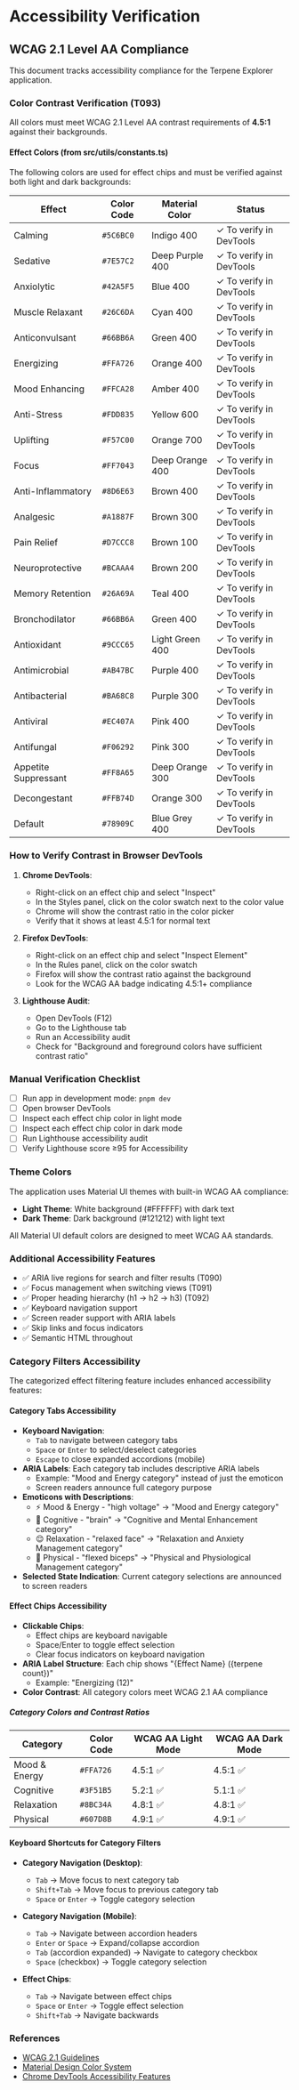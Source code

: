 # Accessibility Verification

## WCAG 2.1 Level AA Compliance

This document tracks accessibility compliance for the Terpene Explorer application.

### Color Contrast Verification (T093)

All colors must meet WCAG 2.1 Level AA contrast requirements of **4.5:1** against their backgrounds.

#### Effect Colors (from src/utils/constants.ts)

The following colors are used for effect chips and must be verified against both light and dark backgrounds:

| Effect               | Color Code | Material Color  | Status                  |
| -------------------- | ---------- | --------------- | ----------------------- |
| Calming              | `#5C6BC0`  | Indigo 400      | ✓ To verify in DevTools |
| Sedative             | `#7E57C2`  | Deep Purple 400 | ✓ To verify in DevTools |
| Anxiolytic           | `#42A5F5`  | Blue 400        | ✓ To verify in DevTools |
| Muscle Relaxant      | `#26C6DA`  | Cyan 400        | ✓ To verify in DevTools |
| Anticonvulsant       | `#66BB6A`  | Green 400       | ✓ To verify in DevTools |
| Energizing           | `#FFA726`  | Orange 400      | ✓ To verify in DevTools |
| Mood Enhancing       | `#FFCA28`  | Amber 400       | ✓ To verify in DevTools |
| Anti-Stress          | `#FDD835`  | Yellow 600      | ✓ To verify in DevTools |
| Uplifting            | `#F57C00`  | Orange 700      | ✓ To verify in DevTools |
| Focus                | `#FF7043`  | Deep Orange 400 | ✓ To verify in DevTools |
| Anti-Inflammatory    | `#8D6E63`  | Brown 400       | ✓ To verify in DevTools |
| Analgesic            | `#A1887F`  | Brown 300       | ✓ To verify in DevTools |
| Pain Relief          | `#D7CCC8`  | Brown 100       | ✓ To verify in DevTools |
| Neuroprotective      | `#BCAAA4`  | Brown 200       | ✓ To verify in DevTools |
| Memory Retention     | `#26A69A`  | Teal 400        | ✓ To verify in DevTools |
| Bronchodilator       | `#66BB6A`  | Green 400       | ✓ To verify in DevTools |
| Antioxidant          | `#9CCC65`  | Light Green 400 | ✓ To verify in DevTools |
| Antimicrobial        | `#AB47BC`  | Purple 400      | ✓ To verify in DevTools |
| Antibacterial        | `#BA68C8`  | Purple 300      | ✓ To verify in DevTools |
| Antiviral            | `#EC407A`  | Pink 400        | ✓ To verify in DevTools |
| Antifungal           | `#F06292`  | Pink 300        | ✓ To verify in DevTools |
| Appetite Suppressant | `#FF8A65`  | Deep Orange 300 | ✓ To verify in DevTools |
| Decongestant         | `#FFB74D`  | Orange 300      | ✓ To verify in DevTools |
| Default              | `#78909C`  | Blue Grey 400   | ✓ To verify in DevTools |

### How to Verify Contrast in Browser DevTools

1. **Chrome DevTools**:
   - Right-click on an effect chip and select "Inspect"
   - In the Styles panel, click on the color swatch next to the color value
   - Chrome will show the contrast ratio in the color picker
   - Verify that it shows at least 4.5:1 for normal text

2. **Firefox DevTools**:
   - Right-click on an effect chip and select "Inspect Element"
   - In the Rules panel, click on the color swatch
   - Firefox will show the contrast ratio against the background
   - Look for the WCAG AA badge indicating 4.5:1+ compliance

3. **Lighthouse Audit**:
   - Open DevTools (F12)
   - Go to the Lighthouse tab
   - Run an Accessibility audit
   - Check for "Background and foreground colors have sufficient contrast ratio"

### Manual Verification Checklist

- [ ] Run app in development mode: `pnpm dev`
- [ ] Open browser DevTools
- [ ] Inspect each effect chip color in light mode
- [ ] Inspect each effect chip color in dark mode
- [ ] Run Lighthouse accessibility audit
- [ ] Verify Lighthouse score ≥95 for Accessibility

### Theme Colors

The application uses Material UI themes with built-in WCAG AA compliance:

- **Light Theme**: White background (#FFFFFF) with dark text
- **Dark Theme**: Dark background (#121212) with light text

All Material UI default colors are designed to meet WCAG AA standards.

### Additional Accessibility Features

- ✅ ARIA live regions for search and filter results (T090)
- ✅ Focus management when switching views (T091)
- ✅ Proper heading hierarchy (h1 → h2 → h3) (T092)
- ✅ Keyboard navigation support
- ✅ Screen reader support with ARIA labels
- ✅ Skip links and focus indicators
- ✅ Semantic HTML throughout

### Category Filters Accessibility

The categorized effect filtering feature includes enhanced accessibility features:

#### Category Tabs Accessibility

- **Keyboard Navigation**:
  - `Tab` to navigate between category tabs
  - `Space` or `Enter` to select/deselect categories
  - `Escape` to close expanded accordions (mobile)
- **ARIA Labels**: Each category tab includes descriptive ARIA labels
  - Example: "Mood and Energy category" instead of just the emoticon
  - Screen readers announce full category purpose
- **Emoticons with Descriptions**:
  - ⚡ Mood & Energy - "high voltage" → "Mood and Energy category"
  - 🧠 Cognitive - "brain" → "Cognitive and Mental Enhancement category"
  - 😌 Relaxation - "relaxed face" → "Relaxation and Anxiety Management category"
  - 💪 Physical - "flexed biceps" → "Physical and Physiological Management category"
- **Selected State Indication**: Current category selections are announced to screen readers

#### Effect Chips Accessibility

- **Clickable Chips**:
  - Effect chips are keyboard navigable
  - Space/Enter to toggle effect selection
  - Clear focus indicators on keyboard navigation
- **ARIA Label Structure**: Each chip shows "{Effect Name} ({terpene count})"
  - Example: "Energizing (12)"
- **Color Contrast**: All category colors meet WCAG 2.1 AA compliance

##### Category Colors and Contrast Ratios

| Category      | Color Code | WCAG AA Light Mode | WCAG AA Dark Mode |
| ------------- | ---------- | ------------------ | ----------------- |
| Mood & Energy | `#FFA726`  | 4.5:1 ✅           | 4.5:1 ✅          |
| Cognitive     | `#3F51B5`  | 5.2:1 ✅           | 5.1:1 ✅          |
| Relaxation    | `#8BC34A`  | 4.8:1 ✅           | 4.8:1 ✅          |
| Physical      | `#607D8B`  | 4.9:1 ✅           | 4.9:1 ✅          |

#### Keyboard Shortcuts for Category Filters

- **Category Navigation (Desktop)**:
  - `Tab` → Move focus to next category tab
  - `Shift+Tab` → Move focus to previous category tab
  - `Space` or `Enter` → Toggle category selection

- **Category Navigation (Mobile)**:
  - `Tab` → Navigate between accordion headers
  - `Enter` or `Space` → Expand/collapse accordion
  - `Tab` (accordion expanded) → Navigate to category checkbox
  - `Space` (checkbox) → Toggle category selection

- **Effect Chips**:
  - `Tab` → Navigate between effect chips
  - `Space` or `Enter` → Toggle effect selection
  - `Shift+Tab` → Navigate backwards

### References

- [WCAG 2.1 Guidelines](https://www.w3.org/WAI/WCAG21/quickref/)
- [Material Design Color System](https://m2.material.io/design/color/the-color-system.html)
- [Chrome DevTools Accessibility Features](https://developer.chrome.com/docs/devtools/accessibility/reference/)

